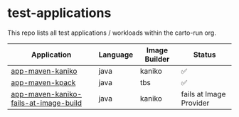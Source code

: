 # test-applications

This repo lists all test applications / workloads within the carto-run org.

| Application | Language | Image Builder | Status |
| ----------- | -------- | ------------- | ------ |
| [app-maven-kaniko](https://github.com/carto-run/app-maven-kaniko) | java | kaniko | ✅ |
| [app-maven-kpack](https://github.com/carto-run/app-maven-tbs) | java | tbs | ✅ |
| [app-maven-kaniko-fails-at-image-build](https://github.com/carto-run/app-maven-kaniko-fails-at-image-build) | java | kaniko | fails at Image Provider |
